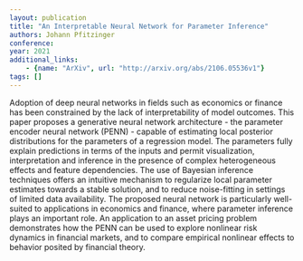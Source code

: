 ```yaml
---
layout: publication
title: "An Interpretable Neural Network for Parameter Inference"
authors: Johann Pfitzinger
conference: 
year: 2021
additional_links: 
    - {name: "ArXiv", url: "http://arxiv.org/abs/2106.05536v1"}
tags: []
---
```

Adoption of deep neural networks in fields such as economics or finance has
been constrained by the lack of interpretability of model outcomes. This paper
proposes a generative neural network architecture - the parameter encoder
neural network (PENN) - capable of estimating local posterior distributions for
the parameters of a regression model. The parameters fully explain predictions
in terms of the inputs and permit visualization, interpretation and inference
in the presence of complex heterogeneous effects and feature dependencies. The
use of Bayesian inference techniques offers an intuitive mechanism to
regularize local parameter estimates towards a stable solution, and to reduce
noise-fitting in settings of limited data availability. The proposed neural
network is particularly well-suited to applications in economics and finance,
where parameter inference plays an important role. An application to an asset
pricing problem demonstrates how the PENN can be used to explore nonlinear risk
dynamics in financial markets, and to compare empirical nonlinear effects to
behavior posited by financial theory.